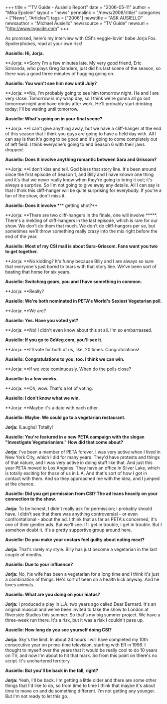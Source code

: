 +++
title = "'TV Guide - Ausiello Report"
date = "2006-05-11"
author = "Mika Epstein"
layout = "news"
permalink = "/news/2006/:title/"
categories = ["News", "Articles"]
tags = ["2006"]
newstitle = "ASK AUSIELLO"
newsauthor = "Michael Ausiello"
newssource = "TV Guide"
newsurl = "http://www.tvguide.com"
+++

As promised, here's my interview with CSI's veggie-lovin' babe Jorja Fox. Spoilerphobes, read at your own risk!

**Ausiello: Hi, Jorja.**  
  
**Jorja: **Sorry I'm a few minutes late. My very good friend, Eric Szmanda, who plays Greg Sanders, just did his last scene of the season, so there was a good three minutes of hugging going on.

**Ausiello: You won't see him now until July?**  
  
**Jorja: **No, I'm probably going to see him tomorrow night. He and I are very close. Tomorrow is my wrap day, so I think we're gonna all go out tomorrow night and have drinks after work. He'll probably start drinking today; I'll be waiting until tomorrow.

**Ausiello: What's going on in your final scene?**  
  
**Jorja: **I can't give anything away, but we have a cliff-hanger at the end of this season that I think you guys are going to have a field day with. All I can say is that it's going to be good and it's going to come completely out of left field. I think everyone's going to end Season 6 with their jaws dropped. 

**Ausiello: Does it involve anything romantic between Sara and Grissom?**  
  
**Jorja: **I don't kiss and tell. God bless that story line. It's been around since the first episode of Season 1, and Billy and I have known one thing and it's that we never really know when they're going to bring it out; it's always a surprise. So I'm not going to give away any details. All I can say is that I think this cliff-hanger will be quite surprising for everybody. If you're a fan of the show, don't miss it. 

**Ausiello: Does it involve \***** getting shot?**  
  
**Jorja: **There are two cliff-hangers in the finale, one will involve \*****. There's a melding of cliff-hangers in the last episode, which is rare for our show. We don't do them that much. We don't do cliff-hangers per se, but sometimes we'll throw something really crazy into the mix right before the end of the year. 

**Ausiello: Most of my CSI mail is about Sara-Grissom. Fans want you two to get together.**  
  
**Jorja: **No kidding? It's funny because Billy and I are always so sure that everyone's just bored to tears with that story line. We've been sort of beating that horse for six years. 

**Ausiello: Switching gears, you and I have something in common.**  
  
**Jorja: **Really?

**Ausiello: We're both nominated in PETA's World's Sexiest Vegetarian poll.**  
  
**Jorja: **We are?

**Ausiello: Yes. Have you voted yet?**  
  
**Jorja: **No! I didn't even know about this at all. I'm so embarrassed. 

**Ausiello: If you go to GoVeg.com, you'll see it.**  
  
**Jorja: **I'll vote for both of us, like, 20 times. Congratulations!

**Ausiello: Congratulations to you, too. I think we can win.**  
  
**Jorja: **If we vote continuously. When do the polls close?

**Ausiello: In a few weeks.**  
  
**Jorja: **Oh, wow. That's a lot of voting. 

**Ausiello: I don't know what we win.**  
  
**Jorja: **Maybe it's a date with each other.

**Ausiello: Maybe. We could go to a vegetarian restaurant.**  
  
**Jorja:** (Laughs) Totally!

**Ausiello: You're featured in a new PETA campaign with the slogan "Investigate Vegetarianism." How did that come about?**  
  
**Jorja:** I've been a member of PETA forever. I was very active when I lived in New York City, which I did for many years. They'd have protests and things of that nature, and I was very active in doing stuff like that. And just this year PETA moved to Los Angeles. They have an office in Silver Lake, which is totally exciting for those of us in L.A. And that's sort of how I got in contact with them. And so they approached me with the idea, and I jumped at the chance. 

**Ausiello: Did you get permission from CSI? The ad leans heavily on your connection to the show.**  
  
**Jorja:** To be honest, I didn't really ask for permission; I probably should have. I didn't see that there was anything controversial - or even confrontational - about the ad. I think that as far as PETA's concerned, it's one of their gentler ads. But we'll see. If I get in trouble, I get in trouble. But I somehow doubt it. It's a pretty supportive group around here.

**Ausiello: Do you make your costars feel guilty about eating meat?**  
  
**Jorja:** That's rarely my style. Billy has just become a vegetarian in the last couple of months. 

**Ausiello: Due to your influence?**  
  
**Jorja:** No, his wife has been a vegetarian for a long time and I think it's just a combination of things. He's sort of been on a health kick anyway. And he loves animals. 

**Ausiello: What are you doing on your hiatus?**  
  
**Jorja:** I produced a play in L.A. two years ago called Dear Bernard. It's an original musical and we've been invited to take the show to London at Riverside Studios this summer. So that's my big summer project. We have a three-week run there. It's a risk, but it was a risk I couldn't pass up. 

**Ausiello: How long do you see yourself doing CSI?**  
  
**Jorja:** Sky's the limit. In about 24 hours I will have completed my 10th consecutive year on prime-time television, starting with ER in 1996. I thought to myself over the years that it would be really cool to do 10 years on TV, and now I'm about to hit that mark. So from this point on there's no script. It's unchartered territory.

**Ausiello: But you'll be back in the fall, right?**  
  
**Jorja:** Yeah, I'll be back. I'm getting a little older and there are some other things that I'd like to do, so from time to time I think that maybe it's about time to move on and do something different. I'm not getting any younger. But I'm not ready to let this go.

